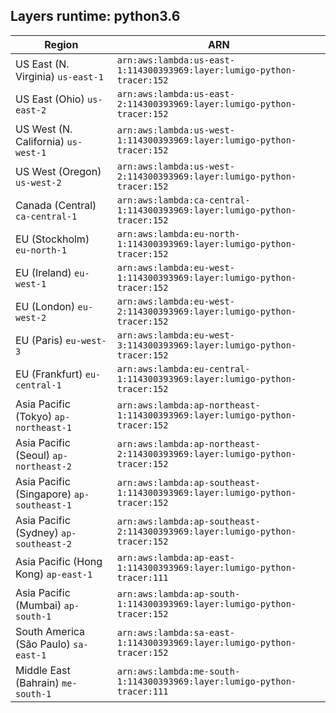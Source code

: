 Layers runtime: python3.6
----
| Region | ARN |
| --- | --- |
|US East (N. Virginia)  `us-east-1`|`arn:aws:lambda:us-east-1:114300393969:layer:lumigo-python-tracer:152`|
|US East (Ohio)  `us-east-2`|`arn:aws:lambda:us-east-2:114300393969:layer:lumigo-python-tracer:152`|
|US West (N. California)  `us-west-1`|`arn:aws:lambda:us-west-1:114300393969:layer:lumigo-python-tracer:152`|
|US West (Oregon)  `us-west-2`|`arn:aws:lambda:us-west-2:114300393969:layer:lumigo-python-tracer:152`|
|Canada (Central)  `ca-central-1`|`arn:aws:lambda:ca-central-1:114300393969:layer:lumigo-python-tracer:152`|
|EU (Stockholm)  `eu-north-1`|`arn:aws:lambda:eu-north-1:114300393969:layer:lumigo-python-tracer:152`|
|EU (Ireland)  `eu-west-1`|`arn:aws:lambda:eu-west-1:114300393969:layer:lumigo-python-tracer:152`|
|EU (London)  `eu-west-2`|`arn:aws:lambda:eu-west-2:114300393969:layer:lumigo-python-tracer:152`|
|EU (Paris)  `eu-west-3`|`arn:aws:lambda:eu-west-3:114300393969:layer:lumigo-python-tracer:152`|
|EU (Frankfurt)  `eu-central-1`|`arn:aws:lambda:eu-central-1:114300393969:layer:lumigo-python-tracer:152`|
|Asia Pacific (Tokyo)  `ap-northeast-1`|`arn:aws:lambda:ap-northeast-1:114300393969:layer:lumigo-python-tracer:152`|
|Asia Pacific (Seoul)  `ap-northeast-2`|`arn:aws:lambda:ap-northeast-2:114300393969:layer:lumigo-python-tracer:152`|
|Asia Pacific (Singapore)  `ap-southeast-1`|`arn:aws:lambda:ap-southeast-1:114300393969:layer:lumigo-python-tracer:152`|
|Asia Pacific (Sydney)  `ap-southeast-2`|`arn:aws:lambda:ap-southeast-2:114300393969:layer:lumigo-python-tracer:152`|
|Asia Pacific (Hong Kong)  `ap-east-1`|`arn:aws:lambda:ap-east-1:114300393969:layer:lumigo-python-tracer:111`|
|Asia Pacific (Mumbai)  `ap-south-1`|`arn:aws:lambda:ap-south-1:114300393969:layer:lumigo-python-tracer:152`|
|South America (São Paulo)  `sa-east-1`|`arn:aws:lambda:sa-east-1:114300393969:layer:lumigo-python-tracer:152`|
|Middle East (Bahrain)  `me-south-1`|`arn:aws:lambda:me-south-1:114300393969:layer:lumigo-python-tracer:111`|
